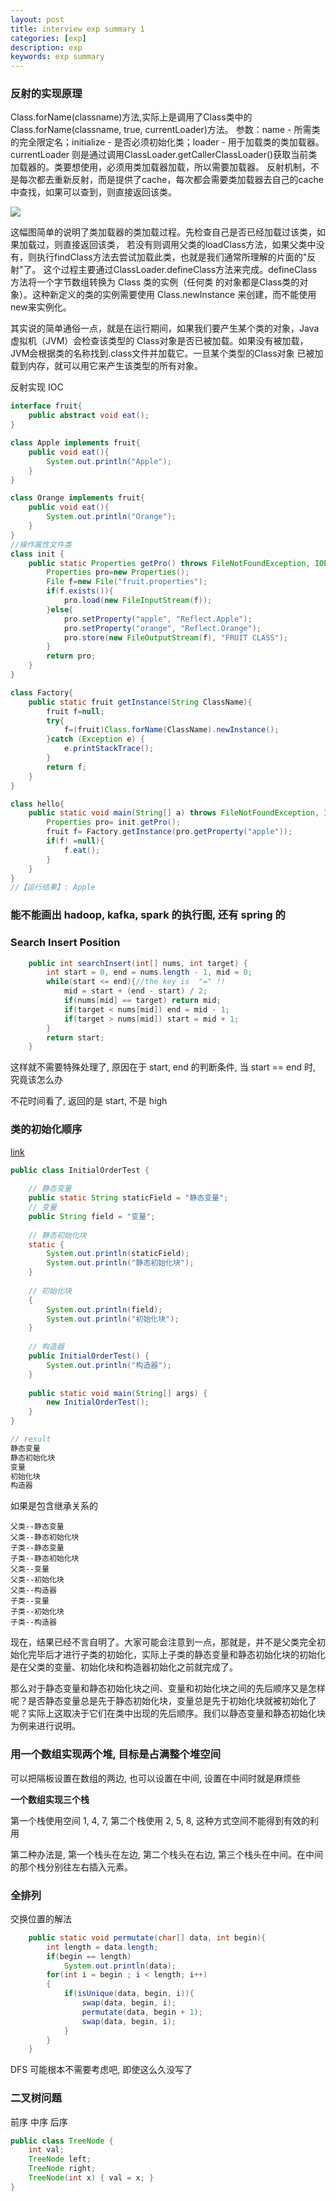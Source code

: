 ```yaml
---
layout: post
title: interview exp summary 1
categories: [exp]
description: exp
keywords: exp summary
---
```


### 反射的实现原理

Class.forName(classname)方法,实际上是调用了Class类中的 Class.forName(classname, true, currentLoader)方法。
参数：name - 所需类的完全限定名；initialize - 是否必须初始化类；loader - 用于加载类的类加载器。currentLoader
则是通过调用ClassLoader.getCallerClassLoader()获取当前类加载器的。类要想使用，必须用类加载器加载，所以需要加载器。
反射机制，不是每次都去重新反射，而是提供了cache，每次都会需要类加载器去自己的cache中查找，如果可以查到，则直接返回该类。

![](/images/posts/javavm/class_loader.png)

这幅图简单的说明了类加载器的类加载过程。先检查自己是否已经加载过该类，如果加载过，则直接返回该类，
若没有则调用父类的loadClass方法，如果父类中没有，则执行findClass方法去尝试加载此类，也就是我们通常所理解的片面的"反射"了。
这个过程主要通过ClassLoader.defineClass方法来完成。defineClass 方法将一个字节数组转换为 Class 类的实例（任何类
的对象都是Class类的对象）。这种新定义的类的实例需要使用 Class.newInstance 来创建，而不能使用new来实例化。

其实说的简单通俗一点，就是在运行期间，如果我们要产生某个类的对象，Java虚拟机（JVM）会检查该类型的
Class对象是否已被加载。如果没有被加载，JVM会根据类的名称找到.class文件并加载它。一旦某个类型的Class对象
已被加载到内存，就可以用它来产生该类型的所有对象。


反射实现 IOC

```java
interface fruit{
    public abstract void eat();
}

class Apple implements fruit{
    public void eat(){
        System.out.println("Apple");
    }
}

class Orange implements fruit{
    public void eat(){
        System.out.println("Orange");
    }
}
//操作属性文件类
class init {
    public static Properties getPro() throws FileNotFoundException, IOException{
        Properties pro=new Properties();
        File f=new File("fruit.properties");
        if(f.exists()){
            pro.load(new FileInputStream(f));
        }else{
            pro.setProperty("apple", "Reflect.Apple");
            pro.setProperty("orange", "Reflect.Orange");
            pro.store(new FileOutputStream(f), "FRUIT CLASS");
        }
        return pro;
    }
}

class Factory{
    public static fruit getInstance(String ClassName){
        fruit f=null;
        try{
            f=(fruit)Class.forName(ClassName).newInstance();
        }catch (Exception e) {
            e.printStackTrace();
        }
        return f;
    }
}

class hello{
    public static void main(String[] a) throws FileNotFoundException, IOException{
        Properties pro= init.getPro();
        fruit f= Factory.getInstance(pro.getProperty("apple"));
        if(f! =null){
            f.eat();
        }
    }
}
//【运行结果】: Apple
```

### 能不能画出 hadoop, kafka, spark 的执行图, 还有 spring 的

### Search Insert Position

```java
    public int searchInsert(int[] nums, int target) {
        int start = 0, end = nums.length - 1, mid = 0;
        while(start <= end){//the key is  "=" !!
            mid = start + (end - start) / 2;
            if(nums[mid] == target) return mid;
            if(target < nums[mid]) end = mid - 1;
            if(target > nums[mid]) start = mid + 1;
        }
        return start;
    }
```

这样就不需要特殊处理了, 原因在于 start, end 的判断条件, 当 start == end 时, 究竟该怎么办

不花时间看了, 返回的是 start, 不是 high

### 类的初始化顺序

[link](http://t240178168.iteye.com/blog/1637647)

```java
public class InitialOrderTest {   
  
    // 静态变量   
    public static String staticField = "静态变量";   
    // 变量   
    public String field = "变量";   
  
    // 静态初始化块   
    static {   
        System.out.println(staticField);   
        System.out.println("静态初始化块");   
    }   
  
    // 初始化块   
    {   
        System.out.println(field);   
        System.out.println("初始化块");   
    }   
  
    // 构造器   
    public InitialOrderTest() {   
        System.out.println("构造器");   
    }   
  
    public static void main(String[] args) {   
        new InitialOrderTest();   
    }   
}  

// result
静态变量 
静态初始化块 
变量 
初始化块 
构造器 
```

如果是包含继承关系的

```
父类--静态变量 
父类--静态初始化块 
子类--静态变量 
子类--静态初始化块 
父类--变量 
父类--初始化块 
父类--构造器 
子类--变量 
子类--初始化块 
子类--构造器 
```

现在，结果已经不言自明了。大家可能会注意到一点，那就是，并不是父类完全初始化完毕后才进行子类的初始化，实际上子类的静态变量和静态初始化块的初始化是在父类的变量、初始化块和构造器初始化之前就完成了。 

那么对于静态变量和静态初始化块之间、变量和初始化块之间的先后顺序又是怎样呢？是否静态变量总是先于静态初始化块，变量总是先于初始化块就被初始化了呢？实际上这取决于它们在类中出现的先后顺序。我们以静态变量和静态初始化块为例来进行说明。 

### 用一个数组实现两个堆, 目标是占满整个堆空间

可以把隔板设置在数组的两边, 也可以设置在中间, 设置在中间时就是麻烦些

**一个数组实现三个栈**

第一个栈使用空间 1, 4, 7, 第二个栈使用 2, 5, 8, 这种方式空间不能得到有效的利用

第二种办法是, 第一个栈头在左边, 第二个栈头在右边, 第三个栈头在中间。在中间的那个栈分别往左右插入元素。

### 全排列

交换位置的解法

```java
    public static void permutate(char[] data, int begin){
        int length = data.length;
        if(begin == length)
            System.out.println(data);
        for(int i = begin ; i < length; i++)
        {
            if(isUnique(data, begin, i)){
                swap(data, begin, i);
                permutate(data, begin + 1);
                swap(data, begin, i);
            }                
        }
    }
```

DFS 可能根本不需要考虑吧, 即使这么久没写了

### 二叉树问题

前序 中序 后序

```java
public class TreeNode {
    int val;
    TreeNode left;
    TreeNode right;
    TreeNode(int x) { val = x; }
}
```

